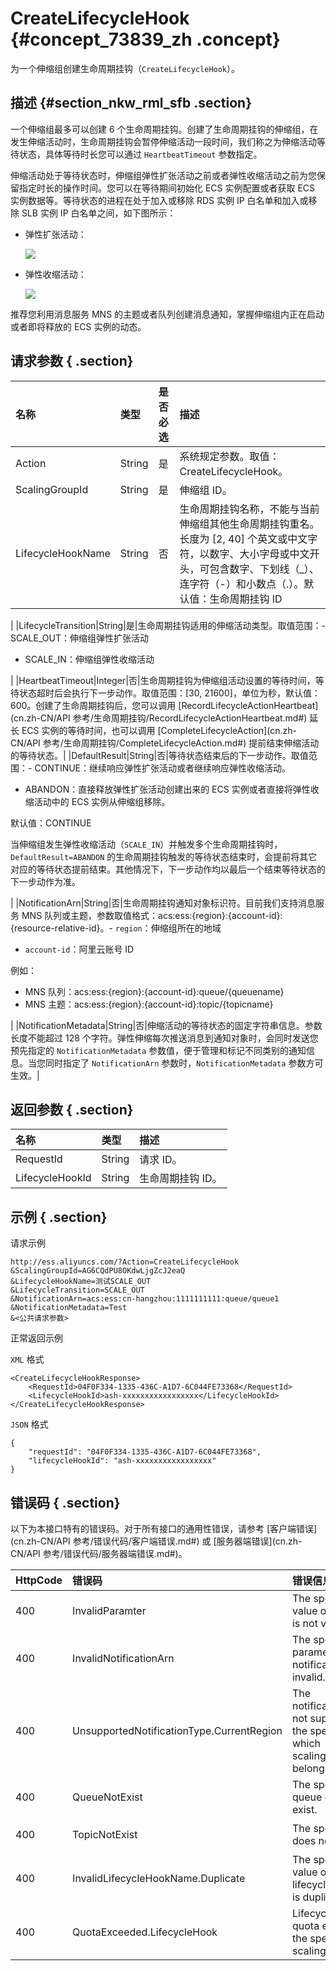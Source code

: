 # CreateLifecycleHook {#concept_73839_zh .concept}

为一个伸缩组创建生命周期挂钩（`CreateLifecycleHook`）。

## 描述 {#section_nkw_rml_sfb .section}

一个伸缩组最多可以创建 6 个生命周期挂钩。创建了生命周期挂钩的伸缩组，在发生伸缩活动时，生命周期挂钩会暂停伸缩活动一段时间，我们称之为伸缩活动等待状态，具体等待时长您可以通过 `HeartbeatTimeout` 参数指定。

伸缩活动处于等待状态时，伸缩组弹性扩张活动之前或者弹性收缩活动之前为您保留指定时长的操作时间。您可以在等待期间初始化 ECS 实例配置或者获取 ECS 实例数据等。等待状态的进程在处于加入或移除 RDS 实例 IP 白名单和加入或移除 SLB 实例 IP 白名单之间，如下图所示：

-   弹性扩张活动：

    ![](http://static-aliyun-doc.oss-cn-hangzhou.aliyuncs.com/assets/img/40660/154770855830621_zh-CN.png)

-   弹性收缩活动：

    ![](http://static-aliyun-doc.oss-cn-hangzhou.aliyuncs.com/assets/img/40660/154770855830622_zh-CN.png)


推荐您利用消息服务 MNS 的主题或者队列创建消息通知，掌握伸缩组内正在启动或者即将释放的 ECS 实例的动态。

## 请求参数 { .section}

|名称|类型|是否必选|描述|
|:-|:-|:---|:-|
|Action|String|是|系统规定参数。取值：CreateLifecycleHook。|
|ScalingGroupId|String|是|伸缩组 ID。|
|LifecycleHookName|String|否|生命周期挂钩名称，不能与当前伸缩组其他生命周期挂钩重名。长度为 \[2, 40\] 个英文或中文字符，以数字、大小字母或中文开头，可包含数字、下划线（\_）、连字符（-）和小数点（.）。默认值：生命周期挂钩 ID

|
|LifecycleTransition|String|是|生命周期挂钩适用的伸缩活动类型。取值范围：-   SCALE\_OUT：伸缩组弹性扩张活动
-   SCALE\_IN：伸缩组弹性收缩活动

|
|HeartbeatTimeout|Integer|否|生命周期挂钩为伸缩组活动设置的等待时间，等待状态超时后会执行下一步动作。取值范围：\[30, 21600\]，单位为秒，默认值：600。创建了生命周期挂钩后，您可以调用 [RecordLifecycleActionHeartbeat](cn.zh-CN/API 参考/生命周期挂钩/RecordLifecycleActionHeartbeat.md#) 延长 ECS 实例的等待时间，也可以调用 [CompleteLifecycleAction](cn.zh-CN/API 参考/生命周期挂钩/CompleteLifecycleAction.md#) 提前结束伸缩活动的等待状态。|
|DefaultResult|String|否|等待状态结束后的下一步动作。取值范围：-   CONTINUE：继续响应弹性扩张活动或者继续响应弹性收缩活动。
-   ABANDON：直接释放弹性扩张活动创建出来的 ECS 实例或者直接将弹性收缩活动中的 ECS 实例从伸缩组移除。

默认值：CONTINUE

当伸缩组发生弹性收缩活动（`SCALE_IN`）并触发多个生命周期挂钩时，`DefaultResult=ABANDON` 的生命周期挂钩触发的等待状态结束时，会提前将其它对应的等待状态提前结束。其他情况下，下一步动作均以最后一个结束等待状态的下一步动作为准。

|
|NotificationArn|String|否|生命周期挂钩通知对象标识符。目前我们支持消息服务 MNS 队列或主题，参数取值格式：acs:ess:\{region\}:\{account-id\}:\{resource-relative-id\}。-   `region`：伸缩组所在的地域
-   `account-id`：阿里云账号 ID

例如：

-   MNS 队列：acs:ess:\{region\}:\{account-id\}:queue/\{queuename\}
-   MNS 主题：acs:ess:\{region\}:\{account-id\}:topic/\{topicname\}

|
|NotificationMetadata|String|否|伸缩活动的等待状态的固定字符串信息。参数长度不能超过 128 个字符。弹性伸缩每次推送消息到通知对象时，会同时发送您预先指定的 `NotificationMetadata` 参数值，便于管理和标记不同类别的通知信息。当您同时指定了 `NotificationArn` 参数时，`NotificationMetadata` 参数方可生效。|

## 返回参数 { .section}

|名称|类型|描述|
|:-|:-|:-|
|RequestId|String|请求 ID。|
|LifecycleHookId|String|生命周期挂钩 ID。|

## 示例 { .section}

请求示例

```
http://ess.aliyuncs.com/?Action=CreateLifecycleHook
&ScalingGroupId=AG6CQdPU8OKdwLjgZcJ2eaQ
&LifecycleHookName=测试SCALE_OUT
&LifecycleTransition=SCALE_OUT
&NotificationArn=acs:ess:cn-hangzhou:1111111111:queue/queue1
&NotificationMetadata=Test
&<公共请求参数>
```

正常返回示例

`XML` 格式

```
<CreateLifecycleHookResponse>
    <RequestId>04F0F334-1335-436C-A1D7-6C044FE73368</RequestId>
    <LifecycleHookId>ash-xxxxxxxxxxxxxxxxx</LifecycleHookId>
</CreateLifecycleHookResponse>
```

`JSON` 格式

```
{
    "requestId": "04F0F334-1335-436C-A1D7-6C044FE73368",
    "lifecycleHookId": "ash-xxxxxxxxxxxxxxxxx"
}
```

## 错误码 { .section}

以下为本接口特有的错误码。对于所有接口的通用性错误，请参考 [客户端错误](cn.zh-CN/API 参考/错误代码/客户端错误.md#) 或 [服务器端错误](cn.zh-CN/API 参考/错误代码/服务器端错误.md#)。

|HttpCode|错误码|错误信息|描述|
|--------|:--|:---|:-|
|400|InvalidParamter|The specified value of parameter is not valid.|参数值不合法。|
|400|InvalidNotificationArn|The specified parameter notificationArn is invalid.|指定的 `NotificationArn` 不合法。|
|400|UnsupportedNotificationType.CurrentRegion|The notificationType is not supported in the special region which scalingGroup belongs to.|当前地域不支持该通知方式。|
|400|QueueNotExist|The specified queue does not exist.|指定的 MNS 队列不存在。|
|400|TopicNotExist|The specified topic does not exist.|指定的 MNS 主题不存在。|
|400|InvalidLifecycleHookName.Duplicate|The specified value of parameter lifecycleHookName is duplicated.|生命周期挂钩已存在。|
|400|QuotaExceeded.LifecycleHook|Lifecycle hook quota exceeded in the specified scaling group.|一个伸缩组最多可以创建 6 个生命周期挂钩。|

